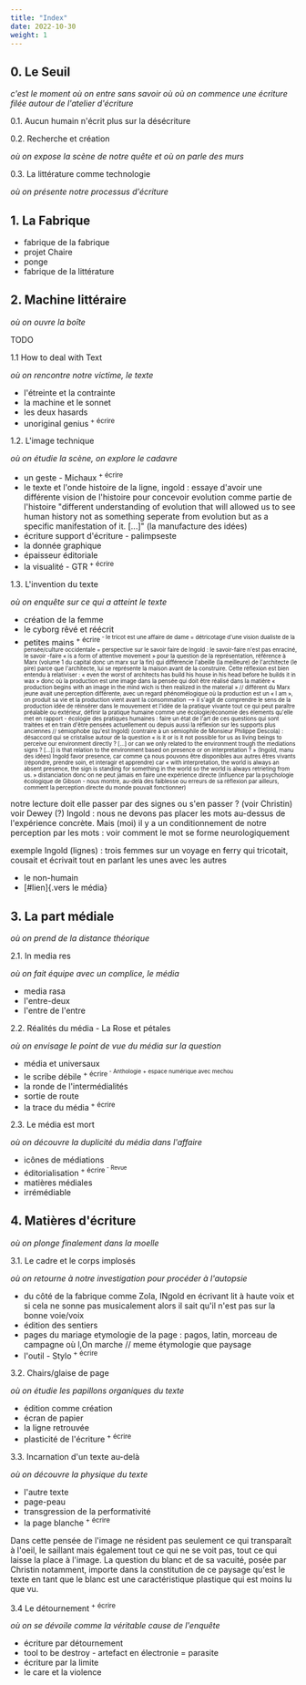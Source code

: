 ```yaml
---
title: "Index"
date: 2022-10-30
weight: 1
---
```


## 0. Le Seuil
*c'est le moment où on entre sans savoir où*
*où on commence une écriture filée autour de l'atelier d'écriture*

0.1. Aucun humain n'écrit plus
 sur la désécriture

0.2. Recherche et création 

*où on expose la scène de notre quête et où on parle des murs*

0.3. La littérature comme technologie

*où on présente notre processus d'écriture*

## 1. La Fabrique 

- fabrique de la fabrique
- projet Chaire
- ponge
- fabrique de la littérature 

## 2. Machine littéraire
*où on ouvre la boîte*

TODO 

1.1 How to deal with Text

*où on rencontre notre victime, le texte*

- l'étreinte et la contrainte
- la machine et le sonnet
- les deux hasards
- unoriginal genius<sup> + écrire<sup>

1.2. L'image technique 

*où on étudie la scène, on explore le cadavre*

- un geste - Michaux<sup> + écrire<sup>
- le texte et l'onde
    histoire de la ligne, ingold : essaye d'avoir une différente vision de l'histoire pour concevoir evolution comme partie de l'histoire "different understanding of evolution that will allowed us to see human history not as something seperate from evolution but as a specific manifestation of it. [...]" (la manufacture des idées)
- écriture support d'écriture - palimpseste
- la donnée graphique
- épaisseur éditoriale
- la visualité - GTR<sup> + écrire<sup>

1.3. L'invention du texte 

*où on enquête sur ce qui a atteint le texte*

- création de la femme
- le cyborg rêvé et réécrit
- petites mains<sup> + écrire<sup> - le tricot est une affaire de dame = détricotage d'une vision dualiste de la pensée/culture occidentale = perspective sur le savoir faire de Ingold : le savoir-faire n'est pas enraciné, le savoir -faire « is a form of attentive movement » 
pour la question de la représentation, référence à Marx (volume 1 du capital donc un marx sur la fin) qui différencie l'abeille (la meilleure) de l'architecte (le pire) parce que l'architecte, lui se représente la maison avant de la construire. Cette réflexion est bien entendu à relativiser : « even the worst of architects has build his house in his head before he builds it in wax » donc où la production est une image dans la pensée qui doit être réalisé dans la matière « production begins with an image in the mind wich is then realized in the material » // différent du Marx jeune avait une perception différente, avec un regard phénomélogique où la production est un « I am », on produit sa vie et la production vient avant la consommation --> il s'agit de comprendre le sens de la production
idée de réinsérer dans le mouvement et l'idée de la pratique vivante tout ce qui peut paraître préalable ou extérieur, définir la pratique humaine comme une écologie/économie des élements qu'elle met en rapport - écologie des pratiques humaines : 
faire un état de l'art de ces questions qui sont traitées et en train d'être pensées actuellement ou depuis aussi la réflexion sur les supports plus anciennes
// sémiophobe (qu'est Ingold) (contraire à un sémiophile de Monsieur Philippe Descola) : désaccord qui se cristalise autour de la question « is it or is it not possible for us as living beings to perceive our environment directly ? [...] or can we only related to the environment trough the mediations signs ? [...]] is that relation to the environment based on presence or on interpretation ? » (Ingold, manu des idées) Ingold favor presence, car comme ça nous pouvons être disponibles aux autres êtres vivants (répondre, prendre soin, et interagir et apprendre) car « with interpretation, the world is always an absent presence, the sign is standing for something in the world so the world is always retrieting from us. » distanciation donc on ne peut jamais en faire une expérience directe (influence par la psychologie écologique de Gibson - nous montre, au-delà des faiblesse ou erreurs de sa réflexion par ailleurs, comment la perception directe du monde pouvait fonctionner)

notre lecture doit elle passer par des signes ou s'en passer ? (voir Christin)
voir Dewey (?)
Ingold : nous ne devons pas placer les mots au-dessus de l'expérience concrète. 
Mais (moi) il y a un conditionnement de notre perception par les mots : voir comment le mot se forme neurologiquement 

exemple Ingold (lignes) : trois femmes sur un voyage en ferry qui tricotait, cousait et écrivait tout en parlant les unes avec les autres 

- le non-humain 
- [#lien]{.vers le média}

## 3. La part médiale
*où on prend de la distance théorique*

2.1. In media res

*où on fait équipe avec un complice, le média*

- media rasa
- l'entre-deux
- l'entre de l'entre

2.2. Réalités du média - La Rose et pétales 

*où on envisage le point de vue du média sur la question*

- média et universaux
- le scribe débile<sup> + écrire<sup> - Anthologie + espace numérique avec mechou
- la ronde de l'intermédialités
- sortie de route
- la trace du média<sup> + écrire<sup>

2.3. Le média est mort 

*où on découvre la duplicité du média dans l'affaire*

- icônes de médiations
- éditorialisation<sup> + écrire<sup> - Revue
- matières médiales
- irrémédiable

## 4. Matières d'écriture
*où on plonge finalement dans la moelle*

3.1. Le cadre et le corps implosés

*où on retourne à notre investigation pour procéder à l'autopsie*

- du côté de la fabrique
    comme Zola, INgold en écrivant lit à haute voix et si cela ne sonne pas musicalement alors il sait qu'il n'est pas sur la bonne voie/voix
- édition des sentiers 
- pages du mariage
    etymologie de la page : pagos, latin, morceau de campagne où l,On marche // meme étymologie que paysage 
- l'outil - Stylo<sup> + écrire<sup>

3.2. Chairs/glaise de page

*où on étudie les papillons organiques du texte*

- édition comme création 
- écran de papier
- la ligne retrouvée
- plasticité de l'écriture<sup> + écrire<sup>

3.3. Incarnation d'un texte au-delà

*où on découvre la physique du texte*

- l'autre texte
- page-peau
- transgression de la performativité
- la page blanche<sup> + écrire<sup>

Dans cette pensée de l'image ne résident pas seulement ce qui transparaît à l'oeil, le saillant mais également tout ce qui ne se voit pas, tout ce qui laisse la place à l'image. La question du blanc et de sa vacuité, posée par Christin notamment, importe dans la constitution de ce paysage qu'est le texte en tant que le blanc est une caractéristique plastique qui est moins lu que vu. 

3.4 Le détournement<sup> + écrire<sup>

*où on se dévoile comme la véritable cause de l'enquête*

- écriture par détournement
- tool to be destroy - artefact en électronie = parasite
- écriture par la limite
- le care et la violence